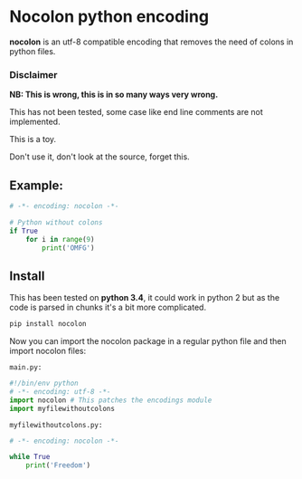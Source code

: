 # Nocolon python encoding

**nocolon** is an utf-8 compatible encoding that removes the need of colons in
python files.

### Disclaimer

**NB: This is wrong, this is in so many ways very wrong.**

This has not been tested, some case like end line comments are not implemented.

This is a toy.

Don't use it, don't look at the source, forget this.

## Example:

```python
# -*- encoding: nocolon -*-

# Python without colons
if True
    for i in range(9)
        print('OMFG')

```

## Install
This has been tested on **python 3.4**, it could work in python 2 but as the
code is parsed in chunks it's a bit more complicated.

```bash
pip install nocolon
```

Now you can import the nocolon package in a regular python file and then import
nocolon files:

`main.py:`
```python
#!/bin/env python
# -*- encoding: utf-8 -*-
import nocolon # This patches the encodings module
import myfilewithoutcolons
```

`myfilewithoutcolons.py:`
```python
# -*- encoding: nocolon -*-

while True
    print('Freedom')
```

